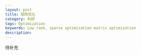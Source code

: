 ```yaml
---
layout: post
title: 矩阵优化
category: 科研
tags: Optimization
keywords: Low rank, sparse optimization matrix optimization
description: 
---
```


待补充